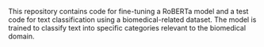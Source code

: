 This repository contains code for fine-tuning a RoBERTa model and a test code for text classification using a biomedical-related dataset. The model is trained to classify text into specific categories relevant to the biomedical domain.
